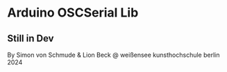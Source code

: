 # Arduino OSCSerial Lib

## Still in Dev

By Simon von Schmude & Lion Beck @ weißensee kunsthochschule berlin 2024